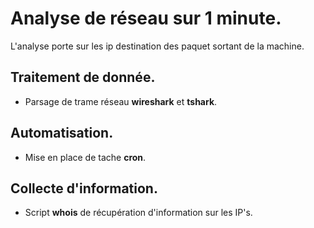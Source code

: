 # Analyse de réseau sur 1 minute.

L'analyse porte sur les ip destination des paquet sortant de la machine.

## Traitement de donnée.

- Parsage de trame réseau **wireshark** et **tshark**.

## Automatisation.

- Mise en place de tache **cron**.

## Collecte d'information.

- Script **whois** de récupération d'information sur les IP's.
